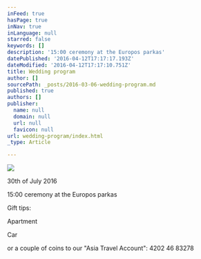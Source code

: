 ```yaml
---
inFeed: true
hasPage: true
inNav: true
inLanguage: null
starred: false
keywords: []
description: '15:00 ceremony at the Europos parkas'
datePublished: '2016-04-12T17:17:17.193Z'
dateModified: '2016-04-12T17:17:10.751Z'
title: Wedding program
author: []
sourcePath: _posts/2016-03-06-wedding-program.md
published: true
authors: []
publisher:
  name: null
  domain: null
  url: null
  favicon: null
url: wedding-program/index.html
_type: Article

---
```

![](https://the-grid-user-content.s3-us-west-2.amazonaws.com/56dfaa45-8545-40b3-bf5c-2b682d122b51.jpg)

30th of July 2016

15:00 ceremony at the Europos parkas

Gift tips:

Apartment

Car

or a couple of coins to our "Asia Travel Account": 4202 46 83278